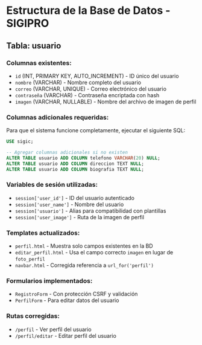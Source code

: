 # Estructura de la Base de Datos - SIGIPRO

## Tabla: usuario

### Columnas existentes:

- `id` (INT, PRIMARY KEY, AUTO_INCREMENT) - ID único del usuario
- `nombre` (VARCHAR) - Nombre completo del usuario
- `correo` (VARCHAR, UNIQUE) - Correo electrónico del usuario
- `contraseña` (VARCHAR) - Contraseña encriptada con hash
- `imagen` (VARCHAR, NULLABLE) - Nombre del archivo de imagen de perfil

### Columnas adicionales requeridas:

Para que el sistema funcione completamente, ejecutar el siguiente SQL:

```sql
USE sigic;

-- Agregar columnas adicionales si no existen
ALTER TABLE usuario ADD COLUMN telefono VARCHAR(20) NULL;
ALTER TABLE usuario ADD COLUMN direccion TEXT NULL;
ALTER TABLE usuario ADD COLUMN biografia TEXT NULL;
```

### Variables de sesión utilizadas:

- `session['user_id']` - ID del usuario autenticado
- `session['user_name']` - Nombre del usuario
- `session['usuario']` - Alias para compatibilidad con plantillas
- `session['user_image']` - Ruta de la imagen de perfil

### Templates actualizados:

- `perfil.html` - Muestra solo campos existentes en la BD
- `editar_perfil.html` - Usa el campo correcto `imagen` en lugar de `foto_perfil`
- `navbar.html` - Corregida referencia a `url_for('perfil')`

### Formularios implementados:

- `RegistroForm` - Con protección CSRF y validación
- `PerfilForm` - Para editar datos del usuario

### Rutas corregidas:

- `/perfil` - Ver perfil del usuario
- `/perfil/editar` - Editar perfil del usuario
